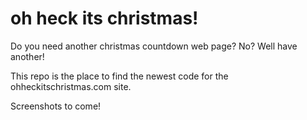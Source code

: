# oh heck its christmas!
Do you need another christmas countdown web page? No? Well have another!

This repo is the place to find the newest code for the ohheckitschristmas.com site.

Screenshots to come!
